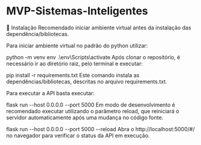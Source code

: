 # MVP-Sistemas-Inteligentes

🎲 Instalação
Recomendado iniciar ambiente virtual antes da instalação das dependência/bibliotecas.

Para iniciar ambiente virtual no padrão do python utilizar:

python -m venv env
.\env\Scripts\activate
Após clonar o repositório, é necessário ir ao diretório raiz, pelo terminal e executar:

pip install -r requirements.txt
Este comando instala as dependências/bibliotecas, descritas no arquivo requirements.txt.

Para executar a API basta executar:

flask run --host 0.0.0.0 --port 5000
Em modo de desenvolvimento é recomendado executar utilizando o parâmetro reload, que reiniciará o servidor automaticamente após uma mudança no código fonte.

flask run --host 0.0.0.0 --port 5000 --reload
Abra o http://localhost:5000/#/ no navegador para verificar o status da API em execução.